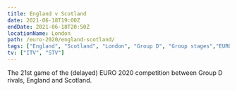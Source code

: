 ```yaml
---
title: England v Scotland
date: 2021-06-18T19:00Z
endDate: 2021-06-18T20:50Z
locationName: London
path: /euro-2020/england-scotland/
tags: ["England", "Scotland", "London", "Group D", "Group stages","EURO 2020"]
tv: ["ITV", "STV"]
---
```


The 21st game of the (delayed) EURO 2020 competition between Group D rivals, England and Scotland.